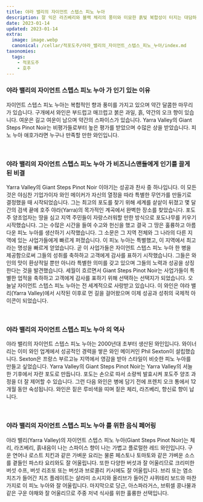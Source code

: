 ```yaml
---
title: 야라 밸리의 자이언트 스텝스 피노 누아
description: 잘 익은 라즈베리와 블랙 체리의 풍미와 미묘한 흙빛 복합성이 터지는 대담하고 육즙이 풍부한 레드입니다.
date: 2023-01-14
updated: 2023-01-14
extra:
  image: image.webp
  canonical: /cellar/적포도주/야라_밸리의_자이언트_스텝스_피노_누아/index.md
taxonomies:
  tags: 
    - 적포도주
    - 호주
---
```



### 야라 밸리의 자이언트 스텝스 피노 누아 가 인기 있는 이유

자이언트 스텝스 피노 누아는 복합적인 향과 풍미를 가지고 있으며 약간 달콤한 마무리가 있습니다. 구개에서 와인은 부드럽고 매끄럽고 붉은 과일, 흙, 약간의 오크 향이 있습니다. 여운은 길고 여운이 남으며 약간의 스파이스가 있습니다. Yarra Valley의 Giant Steps Pinot Noir는 비평가들로부터 높은 평가를 받았으며 수많은 상을 받았습니다. 피노 누아 애호가라면 누구나 만족할 만한 와인입니다.

&nbsp;  

### 야라 밸리의 자이언트 스텝스 피노 누아 가 비즈니스맨들에게 인기를 끌게 된 비결

Yarra Valley의 Giant Steps Pinot Noir 이야기는 성공과 찬사 중 하나입니다. 이 모든 것은 야심찬 기업가이자 와인 메이커가 자신의 열정을 따라 특별한 무언가를 만들기로 결정했을 때 시작되었습니다. 그는 최고의 포도를 찾기 위해 세계를 샅샅이 뒤졌고 몇 달 간의 검색 끝에 호주 야라(Yarra)의 목가적인 계곡에서 완벽한 장소를 찾았습니다. 포도주 양조업자는 땅을 심고 지역 주민들이 자랑스러워할 만한 방식으로 포도나무를 키우기 시작했습니다. 그는 수많은 시간을 들여 수고와 헌신을 했고 결국 그 땅은 훌륭하고 아름다운 피노 누아를 생산하기 시작했습니다. 그 소문은 그 지역 전체와 그 나라의 다른 지역에 있는 사업가들에게 빠르게 퍼졌습니다. 이 피노 누아는 특별했고, 이 지역에서 최고라는 명성을 빠르게 얻었습니다. 곧 이 사업가들은 자이언트 스텝스 피노 누아 한 병을 제공함으로써 그들의 성취를 축하하고 고객에게 감사를 표하기 시작했습니다. 그들은 와인의 맛이 환상적일 뿐만 아니라 특별한 의미를 갖고 있으며 그들의 노력과 성공을 상징한다는 것을 발견했습니다. 세월이 흐르면서 Giant Steps Pinot Noir는 사업가들이 특별한 업적을 축하하고 고객에게 감사를 표하기 위해 선택하는 선택지가 되었습니다. 오늘날 자이언트 스텝스 피노 누아는 전 세계적으로 사랑받고 있습니다. 이 와인은 야라 밸리(Yarra Valley)에서 시작된 이후로 먼 길을 걸어왔으며 이제 성공과 성취의 국제적 아이콘이 되었습니다.

&nbsp;  

### 야라 밸리의 자이언트 스텝스 피노 누아 의 역사

야라 밸리의 자이언트 스텝스 피노 누아는 2000년대 초부터 생산된 와인입니다. 와이너리는 이미 와인 업계에서 성공적인 경력을 쌓은 와인 메이커인 Phil Sexton이 설립했습니다. Sexton은 프랑스 부르고뉴 지역에서 영감을 받아 스타일이 비슷한 피노 누아를 만들고 싶었습니다. Yarra Valley의 Giant Steps Pinot Noir는 Yarra Valley의 서늘한 기후에서 자란 포도로 만듭니다. 포도는 손으로 따서 소량씩 발효시켜 포도주 양조 과정을 더 잘 제어할 수 있습니다. 그런 다음 와인은 병에 담기 전에 프렌치 오크 통에서 12개월 동안 숙성됩니다. 와인은 짙은 루비색을 띠며 짙은 체리, 라즈베리, 향신료 향이 납니다.

&nbsp;  

### 야라 밸리의 자이언트 스텝스 피노 누아 를 위한 음식 페어링

야라 밸리(Yarra Valley)의 자이언트 스텝스 피노 누아(Giant Steps Pinot Noir)는 체리, 라즈베리, 흙내음이 나는 스파이스 향이 나는 가볍고 플로럴한 레드 와인입니다. 구운 연어나 로스트 치킨과 같은 가벼운 요리는 물론 페스토나 토마토와 같은 가벼운 소스를 곁들인 파스타 요리와도 잘 어울립니다. 또한 다양한 버섯과 잘 어울리므로 크리미한 버섯 수프, 버섯 리조또 또는 버섯과 브로콜리 키시에도 잘 어울립니다. 브리 또는 염소 치즈가 들어간 치즈 플레이트는 살라미 소시지와 올리브가 들어간 샤퀴테리 보드와 마찬가지로 이 피노 누아와 잘 어울립니다. 마지막으로 당근, 아스파라거스, 브뤼셀 콩나물과 같은 구운 야채와 잘 어울리므로 주중 저녁 식사를 위한 훌륭한 선택입니다.

&nbsp;  
